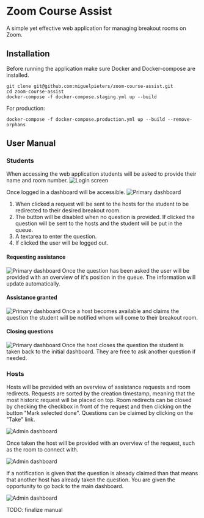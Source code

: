 # Zoom Course Assist
A simple yet effective web application for managing breakout rooms on Zoom.

## Installation

Before running the application make sure Docker and Docker-compose are installed.

```
git clone git@github.com:miguelpieters/zoom-course-assist.git
cd zoom-course-assist
docker-compose -f docker-compose.staging.yml up --build
```

For production:
``` 
docker-compose -f docker-compose.production.yml up --build --remove-orphans
```

## User Manual

### Students

When accessing the web application students will be asked to provide their name and room number.
![Login screen](docs/img/login.png "Login screen")

Once logged in a dashboard will be accessible.
![Primary dashboard](docs/img/student_1.png "Primary dashboard")

1. When clicked a request will be sent to the hosts for the student to be redirected to their desired breakout room.
2. The button will be disabled when no question is provided. If clicked the question will be sent to the hosts and
 the student will be put in the queue.
 3. A textarea to enter the question.
 4. If clicked the user will be logged out.
  
#### Requesting assistance
![Primary dashboard](docs/img/student_2.png "Primary dashboard")
Once the question has been asked the user will be provided with an overview of it's position in the queue. The
 information will update automatically.

#### Assistance granted
![Primary dashboard](docs/img/student_3.png "Primary dashboard")
Once a host becomes available and claims the question the student will be notified whom will come to their breakout
 room.

#### Closing questions
![Primary dashboard](docs/img/student_4.png "Primary dashboard")
Once the host closes the question the student is taken back to the initial dashboard. They are free to ask another
 question if needed.

  
### Hosts

Hosts will be provided with an overview of assistance requests and room redirects. Requests are sorted by the
 creation timestamp, meaning that the most historic request will be placed on top. Room redirects can be closed by
  checking the checkbox in front of the request and then clicking on the button "Mark selected done". Questions can
   be claimed by clicking on the "Take" link.

![Admin dashboard](docs/img/admin_1.png "Admin dashboard")

Once taken the host will be provided with an overview of the request, such as the room to connect with.

![Admin dashboard](docs/img/admin_2.png "Admin dashboard")

If a notification is given that the question is already claimed than that means that another host has already taken
 the question. You are given the opportunity to go back to the main dashboard.
 
![Admin dashboard](docs/img/admin_3.png "Admin dashboard")

TODO: finalize manual